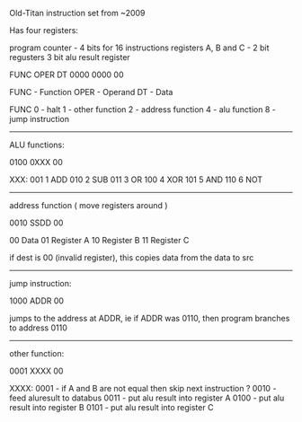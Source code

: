 Old-Titan instruction set from ~2009

Has four registers:

program counter - 4 bits for 16 instructions
registers A, B and C - 2 bit regusters
3 bit alu result register


FUNC OPER DT
0000 0000 00

FUNC - Function
OPER - Operand
DT - Data


FUNC
0 - halt
1 - other function
2 - address function
4 - alu function
8 - jump instruction

---------------

ALU functions:

0100 0XXX 00

XXX:
001 1 ADD
010 2 SUB
011 3 OR
100 4 XOR
101 5 AND
110 6 NOT

---------------

address function ( move registers around )

0010 SSDD 00

00 Data
01 Register A
10 Register B
11 Register C


if dest is 00 (invalid register), this copies data from the data to src

---------------

jump instruction:

1000 ADDR 00

jumps to the address at ADDR, ie if ADDR was 0110, then program branches to address 0110

---------------

other function:

0001 XXXX 00

XXXX:
0001 - if A and B are not equal then skip next instruction ?
0010 - feed aluresult to databus
0011 - put alu result into register A
0100 - put alu result into register B
0101 - put alu result into register C